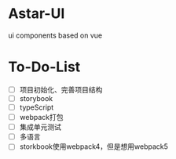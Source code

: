 # Astar-UI
ui components based on vue

# To-Do-List
- [ ] 项目初始化、完善项目结构
- [ ] storybook
- [ ] typeScript
- [ ] webpack打包
- [ ] 集成单元测试
- [ ] 多语言
- [ ] storkbook使用webpack4，但是想用webpack5